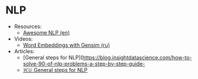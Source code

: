 # NLP

* Resources:
  * [Awesome NLP (en)](https://github.com/keon/awesome-nlp)
* Videos:
  *  [Word Embeddings with Gensim (ru)](https://events.yandex.ru/events/science-seminars/26-oct-2016/)
* Articles:
	* [General steps for NLP](https://blog.insightdatascience.com/how-to-solve-90-of-nlp-problems-a-step-by-step-guide-
	* [:ru: General steps for NLP](https://habr.com/company/oleg-bunin/blog/352614/)

